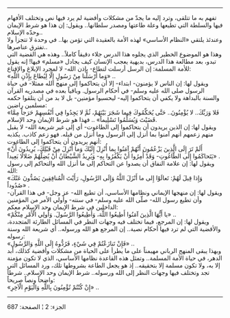 ------------------------------------------------------------------------

تفهم به ما تتلقى، وترد إليه ما يجدّ من مشكلات وأقضية لم يرد فيها نص
وتختلف الأفهام فيها والسلطة التي تطيعها وعلة طاعتها ومصدر سلطانها..
ويقول: إن هذا هو شرط الإيمان وحدّه الإسلام..  
وعندئذ يلتقي «النظام الأساسي» لهذه الأمة بالعقيدة التي تؤمن بها.. في
وحدة لا تتجزأ ولا تفترق عناصرها..  
وهذا هو الموضوع الخطير الذي يجلوه هذا الدرس جلاء دقيقاً كاملاً.. وهذه هي
القضية التي تبدو، بعد مطالعة هذا الدرس، بديهية يعجب الإنسان كيف يجادل
«مسلم» فيها! إنه يقول للأمة المسلمة: إن الرسل أرسلت لتطاع- بإذن الله- لا
لمجرد الإبلاغ والإقناع:  
«وَما أَرْسَلْنا مِنْ رَسُولٍ إِلَّا لِيُطاعَ بِإِذْنِ اللَّهِ» ..  
ويقول لها: إن الناس لا يؤمنون- ابتداء- إلا أن يتحاكموا إلى منهج الله
ممثلا- في حياة الرسول صلى الله عليه وسلم- في أحكام الرسول. وباقياً بعده
في مصدريه القرآن والسنة بالبداهة ولا يكفي أن يتحاكموا إليه- ليحسبوا
مؤمنين- بل لا بد من أن يتلقوا حكمه مسلمين راضين:  
«فَلا وَرَبِّكَ.. لا يُؤْمِنُونَ.. حَتَّى يُحَكِّمُوكَ فِيما شَجَرَ بَيْنَهُمْ، ثُمَّ لا يَجِدُوا فِي أَنْفُسِهِمْ
حَرَجاً مِمَّا قَضَيْتَ وَيُسَلِّمُوا تَسْلِيماً» .. فهذا هو شرط الإيمان وحد الإسلام.  
ويقول لها: إن الذين يريدون أن يتحاكموا إلى الطاغوت- أي إلى غير شريعة
الله- لا يقبل منهم زعمهم أنهم آمنوا بما أنزل إلى الرسول وما أنزل من
قبله. فهو زعم كاذب. يكذبه أنهم يريدون أن يتحاكموا إلى الطاغوت:  
«أَلَمْ تَرَ إِلَى الَّذِينَ يَزْعُمُونَ أَنَّهُمْ آمَنُوا بِما أُنْزِلَ إِلَيْكَ وَما أُنْزِلَ مِنْ قَبْلِكَ،
يُرِيدُونَ أَنْ يَتَحاكَمُوا إِلَى الطَّاغُوتِ- وَقَدْ أُمِرُوا أَنْ يَكْفُرُوا بِهِ- وَيُرِيدُ الشَّيْطانُ أَنْ
يُضِلَّهُمْ ضَلالًا بَعِيداً» .  
ويقول لها: إن علامة النفاق أن يصدوا عن التحاكم إلى ما أنزل الله والتحاكم
إلى رسول الله:  
«وَإِذا قِيلَ لَهُمْ: تَعالَوْا إِلى ما أَنْزَلَ اللَّهُ وَإِلَى الرَّسُولِ، رَأَيْتَ الْمُنافِقِينَ يَصُدُّونَ
عَنْكَ صُدُوداً» .  
ويقول لها: إن منهجها الإيماني ونظامها الأساسي، أن تطيع الله- عز وجل- في
هذا القرآن- وأن تطيع رسول الله- صلّى الله عليه وسلم- في سنته- وأولي الأمر
من المؤمنين الداخلين في شرط الإيمان وحد الإسلام معكم:  
«يا أَيُّهَا الَّذِينَ آمَنُوا أَطِيعُوا اللَّهَ، وَأَطِيعُوا الرَّسُولَ. وَأُولِي الْأَمْرِ مِنْكُمْ» ..  
ويقول لها: إن المرجع، فيما تختلف فيه وجهات النظر في المسائل الطارئة
المتجددة، والأقضية التي لم ترد فيها أحكام نصية.. إن المرجع هو الله
ورسوله.. أي شريعة الله وسنة رسوله:  
«فَإِنْ تَنازَعْتُمْ فِي شَيْءٍ، فَرُدُّوهُ إِلَى اللَّهِ وَالرَّسُولِ» ..  
وبهذا يبقى المنهج الرباني مهيمناً على ما يطرأ على الحياة من مشكلات وأقضية
كذلك، أبد الدهر، في حياة الأمة المسلمة.. وتمثل هذه القاعدة نظامها
الأساسي، الذي لا تكون مؤمنة إلا به، ولا تكون مسلمة إلا بتحقيقه.. إذ هو
يجعل الطاعة بشروطها تلك، ورد المسائل التي تجد وتختلف فيها وجهات النظر
إلى الله ورسوله.. شرط الإيمان وحد الإسلام.. شرطاً واضحاً ونصاً صريحاً:  
«إِنْ كُنْتُمْ تُؤْمِنُونَ بِاللَّهِ وَالْيَوْمِ الْآخِرِ» ..

------------------------------------------------------------------------

الجزء: 2 ¦ الصفحة: 687
